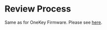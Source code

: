# Review Process

Same as for OneKey Firmware. Please see [here](https://docs.trezor.io/trezor-firmware/misc/review.html).

